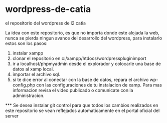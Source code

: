# wordpress-de-catia
el repositorio del wordpress de l2 catia

La idea con este repositorio, es que no importa donde este alojada la web, nunca se pierda ningun avance del desarrollo del wordpress, para instalarlo estos son los pasos:
1) instalar xampp
2) clonar el repositorio en c:/xampp/htdocs/wordpresspluginimport
3) ir a localhost/phpmyadmin desde el explorador y colocarle una base de datos al xamp local.
4) importar el archivo sql.
5) si te dice error al conectar con la base de datos, repara el archivo wp-config.php con las configuraciones de tu instalacion de xamp. Para mas informacion revisa el video publicado o comunicate con la administracion.

*** Se desea instalar git control para que todos los cambios realizados en este repositorio se vean reflejados automaticamente en el portal oficial del server
